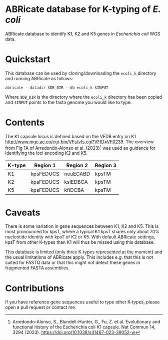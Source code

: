 # ABRicate database for K-typing of *E. coli*
ABRicate database to identify K1, K2 and K5 genes in *Escherichia coli* WGS data.

# Quickstart
This database can be used by cloning/downloading the `ecoli_k` directory and running ABRicate as follows:

```
abricate --datadir $DB_DIR --db ecoli_k $INPUT
```

Where `$DB_DIR` is the directory where the `ecoli_k` directory has been copied and `$INPUT` points to the fasta genome you would like to type.

# Contents
The K1 capsule locus is defined based on the VFDB entry on K1 http://www.mgc.ac.cn/cgi-bin/VFs/vfs.cgi?VFID=VF0239. The overview from Fig 1A of Arredondo-Alonso et al. (2023)[^1] was used as guidance for identifying the loci encoding K2 and K5.

| K-type | Region 1  | Region 2 | Region 3 |
| ------ | --------- | -------- | -------- |
| K1     | kpsFEDUCS | neuECABD | kpsTM    |
| K2     | kpsFEDUCS | kslEDBCA | kpsTM    |
| K5     | kpsFEDUCS | kfiDCBA  | kpsTM    |

# Caveats
There is some variation in gene sequences between K1, K2 and K5. This is most pronounced for kpsT, where a typical K1 kpsT shares only about 70% nucleotide identity with kpsT of K2 or K5. With default ABRicate settings, kpsT from other K-types than K1 will thus be missed using this database. 

This database is limited (only three K-types represented at the moment) and the usual limitations of ABRicate apply. This includes e.g. that this is not suited for FASTQ data or that this might not detect these genes in fragmented FASTA assemblies.


# Contributions
If you have reference gene sequences useful to type other K-types, please open a pull request or contact me.

[^1]: Arredondo-Alonso, S., Blundell-Hunter, G., Fu, Z. et al. Evolutionary and functional history of the Escherichia coli K1 capsule. Nat Commun 14, 3294 (2023). https://doi.org/10.1038/s41467-023-39052-w